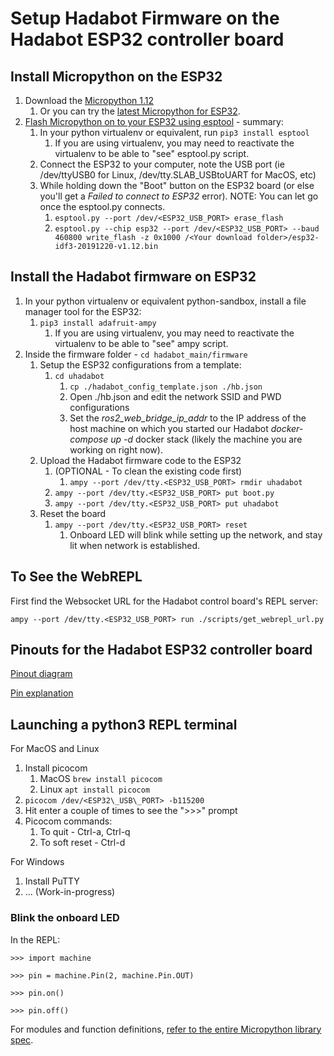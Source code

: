# Setup Hadabot Firmware on the Hadabot ESP32 controller board

## Install Micropython on the ESP32

1. Download the [Micropython 1.12](https://micropython.org/resources/firmware/esp32-idf3-20191220-v1.12.bin)
    1. Or you can try the [latest Micropython for ESP32](https://micropython.org/download#esp32).
1. [Flash Micropython on to your ESP32 using esptool](https://docs.micropython.org/en/latest/esp32/tutorial/intro.html#deploying-the-firmware) - summary:
    1. In your python virtualenv or equivalent, run `pip3 install esptool`
	    1. If you are using virtualenv, you may need to reactivate the virtualenv to be able to "see" esptool.py script.
	1. Connect the ESP32 to your computer, note the USB port (ie /dev/ttyUSB0 for Linux, /dev/tty.SLAB_USBtoUART for MacOS, etc)
	1. While holding down the "Boot" button on the ESP32 board (or else you'll get a _Failed to connect to ESP32_ error). NOTE: You can let go once the esptool.py connects.
	    1. `esptool.py --port /dev/<ESP32_USB_PORT> erase_flash`
	    1. `esptool.py --chip esp32 --port /dev/<ESP32_USB_PORT> --baud 460800 write_flash -z 0x1000 /<Your download folder>/esp32-idf3-20191220-v1.12.bin`
		
## Install the Hadabot firmware on ESP32

1. In your python virtualenv or equivalent python-sandbox, install a file manager tool for the ESP32:
    1. `pip3 install adafruit-ampy`
	    1. If you are using virtualenv, you may need to reactivate the virtualenv to be able to "see" ampy script.
1. Inside the firmware folder - `cd hadabot_main/firmware`
    1. Setup the ESP32 configurations from a template:
	    1. `cd uhadabot`
			1. `cp ./hadabot_config_template.json ./hb.json`
			1. Open ./hb.json and edit the network SSID and PWD configurations
			1. Set the _ros2\_web\_bridge\_ip\_addr_ to the IP address of the host machine on which you started our Hadabot _docker-compose up -d_ docker stack (likely the machine you are working on right now).
    1. Upload the Hadabot firmware code to the ESP32
        1. (OPTIONAL - To clean the existing code first)
	        1. `ampy --port /dev/tty.<ESP32_USB_PORT> rmdir uhadabot`
        1. `ampy --port /dev/tty.<ESP32_USB_PORT> put boot.py`
        1. `ampy --port /dev/tty.<ESP32_USB_PORT> put uhadabot`
	1. Reset the board
	    1. `ampy --port /dev/tty.<ESP32_USB_PORT> reset`
		    1. Onboard LED will blink while setting up the network, and stay lit when network is established.
		
## To See the WebREPL

First find the Websocket URL for the Hadabot control board's REPL server:

`ampy --port /dev/tty.<ESP32_USB_PORT> run ./scripts/get_webrepl_url.py`


## Pinouts for the Hadabot ESP32 controller board

[Pinout diagram](https://circuits4you.com/wp-content/uploads/2018/12/ESP32-Pinout.jpg)

[Pin explanation](https://circuits4you.com/2018/12/31/esp32-devkit-esp32-wroom-gpio-pinout/)
	
## Launching a python3 REPL terminal

For MacOS and Linux

1. Install picocom
    1. MacOS `brew install picocom`
	1. Linux `apt install picocom`
1. `picocom /dev/<ESP32\_USB\_PORT> -b115200`
1. Hit enter a couple of times to see the ">>>" prompt
1. Picocom commands:
    1. To quit - Ctrl-a, Ctrl-q
	1. To soft reset - Ctrl-d

For Windows

1. Install PuTTY
1. ... (Work-in-progress)

### Blink the onboard LED

In the REPL:

`>>> import machine`

`>>> pin = machine.Pin(2, machine.Pin.OUT)`

`>>> pin.on()`

`>>> pin.off()`

For modules and function definitions, [refer to the entire Micropython library spec](https://docs.micropython.org/en/latest/library/index.html).

